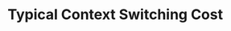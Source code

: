 # Typical Context Switching Cost
<!-- #p0 -->

<!-- {BearID:3642E7F9-B66F-4388-B3DA-5543BAF17987-583-000000AFA686C733} -->

